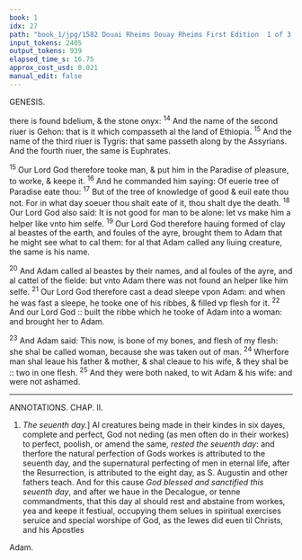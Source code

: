 ```yaml
---
book: 1
idx: 27
path: "book_1/jpg/1582 Douai Rheims Douay Rheims First Edition  1 of 3 1609 Old Testament.pdf-27.jpg"
input_tokens: 2405
output_tokens: 939
elapsed_time_s: 16.75
approx_cost_usd: 0.021
manual_edit: false
---
```

GENESIS.

there is found bdelium, & the stone onyx: <sup>14</sup> And the name of the second riuer is Gehon: that is it which compasseth al the land of Ethiopia. <sup>15</sup> And the name of the third riuer is Tygris: that same passeth along by the Assyrians. And the fourth riuer, the same is Euphrates.

<sup>15</sup> Our Lord God therefore tooke man, & put him in the Paradise of pleasure, to worke, & keepe it. <sup>16</sup> And he commanded him saying: Of euerie tree of Paradise eate thou: <sup>17</sup> But of the tree of knowledge of good & euil eate thou not. For in what day soeuer thou shalt eate of it, thou shalt dye the death. <sup>18</sup> Our Lord God also said: It is not good for man to be alone: let vs make him a helper like vnto him selfe. <sup>19</sup> Our Lord God therefore hauing formed of clay al beastes of the earth, and foules of the ayre, brought them to Adam that he might see what to cal them: for al that Adam called any liuing creature, the same is his name.

<sup>20</sup> And Adam called al beastes by their names, and al foules of the ayre, and al cattel of the fielde: but vnto Adam there was not found an helper like him selfe. <sup>21</sup> Our Lord God therefore cast a dead sleepe vpon Adam: and when he was fast a sleepe, he tooke one of his ribbes, & filled vp flesh for it. <sup>22</sup> And our Lord God :: built the ribbe which he tooke of Adam into a woman: and brought her to Adam.

<sup>23</sup> And Adam said: This now, is bone of my bones, and flesh of my flesh: she shal be called woman, because she was taken out of man. <sup>24</sup> Wherfore man shal leaue his father & mother, & shal cleaue to his wife, & they shal be :: two in one flesh. <sup>25</sup> And they were both naked, to wit Adam & his wife: and were not ashamed.

---

ANNOTATIONS.
CHAP. II.

1. *The seuenth day.*] Al creatures being made in their kindes in six dayes, complete and perfect, God not neding (as men often do in their workes) to perfect, poolish, or amend the same, *rested the seuenth day*: and therfore the natural perfection of Gods workes is attributed to the seuenth day, and the supernatural perfecting of men in eternal life, after the Resurrection, is attributed to the eight day, as S. Augustin and other fathers teach. And for this cause *God blessed and sanctified this seuenth day*, and after we haue in the Decalogue, or tenne commandments, that this day al should rest and abstaine from workes, yea and keepe it festiual, occupying them selues in spiritual exercises seruice and special worshipe of God, as the Iewes did euen til Christs, and his Apostles

<aside>Adam.</aside>

[^1]: As we say bricke is made of earth, and a house is built of bricke: so Adam was made of earth and Eue built of a ribbe of Adam. And that of one ribbe, as if God should build a house of one bricke, or as in dede he feded. 5000. men with fiue loaues. Chrif. ho. 15. Aug. Tra. 24. in Ioan. S. Tho. p. 1. q. 92. a. 3.

[^2]: Not three, nor foure, nor more: for then two were changed to an other number. S. Ier. li. 1. cont. Ioui.